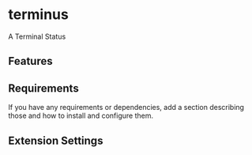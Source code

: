 # terminus

A Terminal Status

## Features

## Requirements

If you have any requirements or dependencies, add a section describing those and how to install and configure them.

## Extension Settings
